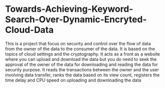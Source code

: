 # Towards-Achieving-Keyword-Search-Over-Dynamic-Encryted-Cloud-Data
This is a project that focus on security and control over the flow of data from the owner of the data to the consumer of the data.
It is based on the topics of cloud settings and the cryptography.
It acts as a front as a website where you can upload and download the data but you do need to seek the approval of the owner of the data for downloading and reading the data for security purpose.
It reads the transactions between the owner and the user involving data transfer, ranks the data based on its view count, registers the time delay and CPU speed on uploading and downloading the data
